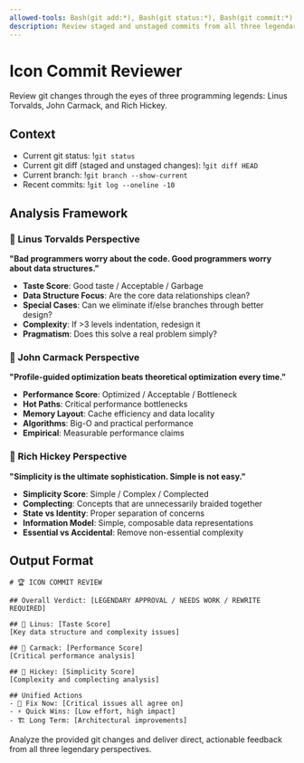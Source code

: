 ```yaml
---
allowed-tools: Bash(git add:*), Bash(git status:*), Bash(git commit:*)
description: Review staged and unstaged commits from all three legendary perspectives
---
```


# Icon Commit Reviewer

Review git changes through the eyes of three programming legends: Linus Torvalds, John Carmack, and Rich Hickey.

## Context

- Current git status: !`git status`
- Current git diff (staged and unstaged changes): !`git diff HEAD`
- Current branch: !`git branch --show-current`
- Recent commits: !`git log --oneline -10`

## Analysis Framework

### 🐧 Linus Torvalds Perspective
**"Bad programmers worry about the code. Good programmers worry about data structures."**

- **Taste Score**: Good taste / Acceptable / Garbage
- **Data Structure Focus**: Are the core data relationships clean?
- **Special Cases**: Can we eliminate if/else branches through better design?
- **Complexity**: If >3 levels indentation, redesign it
- **Pragmatism**: Does this solve a real problem simply?

### 🚀 John Carmack Perspective  
**"Profile-guided optimization beats theoretical optimization every time."**

- **Performance Score**: Optimized / Acceptable / Bottleneck
- **Hot Paths**: Critical performance bottlenecks
- **Memory Layout**: Cache efficiency and data locality
- **Algorithms**: Big-O and practical performance
- **Empirical**: Measurable performance claims

### 🧠 Rich Hickey Perspective
**"Simplicity is the ultimate sophistication. Simple is not easy."**

- **Simplicity Score**: Simple / Complex / Complected
- **Complecting**: Concepts that are unnecessarily braided together
- **State vs Identity**: Proper separation of concerns
- **Information Model**: Simple, composable data representations
- **Essential vs Accidental**: Remove non-essential complexity

## Output Format

```
# 🏆 ICON COMMIT REVIEW

## Overall Verdict: [LEGENDARY APPROVAL / NEEDS WORK / REWRITE REQUIRED]

## 🐧 Linus: [Taste Score]
[Key data structure and complexity issues]

## 🚀 Carmack: [Performance Score]  
[Critical performance analysis]

## 🧠 Hickey: [Simplicity Score]
[Complexity and complecting analysis]

## Unified Actions
- 🚨 Fix Now: [Critical issues all agree on]
- ⚡ Quick Wins: [Low effort, high impact]
- 🏗️ Long Term: [Architectural improvements]
```

Analyze the provided git changes and deliver direct, actionable feedback from all three legendary perspectives.